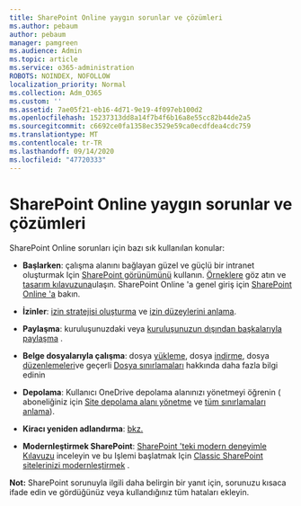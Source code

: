 ```yaml
---
title: SharePoint Online yaygın sorunlar ve çözümleri
ms.author: pebaum
author: pebaum
manager: pamgreen
ms.audience: Admin
ms.topic: article
ms.service: o365-administration
ROBOTS: NOINDEX, NOFOLLOW
localization_priority: Normal
ms.collection: Adm_O365
ms.custom: ''
ms.assetid: 7ae05f21-eb16-4d71-9e19-4f097eb100d2
ms.openlocfilehash: 15237313dd8a14f7b4f6b16a8e55cc82b44de2a5
ms.sourcegitcommit: c6692ce0fa1358ec3529e59ca0ecdfdea4cdc759
ms.translationtype: MT
ms.contentlocale: tr-TR
ms.lasthandoff: 09/14/2020
ms.locfileid: "47720333"
---
```

# <a name="sharepoint-online-common-issues-and-resolutions"></a>SharePoint Online yaygın sorunlar ve çözümleri

SharePoint Online sorunları için bazı sık kullanılan konular:

- **Başlarken**: çalışma alanını bağlayan güzel ve güçlü bir intranet oluşturmak Için [SharePoint görünümünü](https://lookbook.microsoft.com/assets/SharePoint_lookbook_2019.pdf) kullanın. [Örneklere](https://lookbook.microsoft.com/) göz atın ve [tasarım kılavuzuna](https://spdesign.azurewebsites.net/)ulaşın. SharePoint Online 'a genel giriş için [SharePoint Online 'a](https://docs.microsoft.com/sharepoint/introduction) bakın.

- **İzinler**: [izin stratejisi oluşturma](https://docs.microsoft.com/sharepoint/default-sharepoint-groups) ve [izin düzeylerini anlama](https://docs.microsoft.com/sharepoint/understanding-permission-levels).

- **Paylaşma**: kuruluşunuzdaki veya [kuruluşunuzun dışından başkalarıyla](https://docs.microsoft.com/sharepoint/external-sharing-overview) [paylaşma](https://docs.microsoft.com/sharepoint/default-sharepoint-groups) .

- **Belge dosyalarıyla çalışma**: dosya [yükleme](https://support.office.com/article/Upload-a-folder-or-files-to-a-document-library-eb18fcba-c953-4d45-8d90-8da66edeacdb), dosya [indirme](https://support.office.com/article/Download-files-and-folders-from-OneDrive-or-SharePoint-5c7397b7-19c7-4893-84fe-d02e8fa5df05), dosya [düzenlemeleri](https://support.office.com/article/Edit-a-document-in-a-document-library-02d8497f-1c13-4114-949a-b8466f639b07)ve geçerli [Dosya sınırlamaları](https://support.office.com/article/invalid-file-names-and-file-types-in-onedrive-onedrive-for-business-and-sharepoint-64883a5d-228e-48f5-b3d2-eb39e07630fa) hakkında daha fazla bilgi edinin

- **Depolama**: Kullanıcı OneDrive depolama alanınızı yönetmeyi öğrenin ( </a> aboneliğiniz için [Site depolama alanı yönetme](https://docs.microsoft.com/sharepoint/manage-site-collection-storage-limits) ve [tüm sınırlamaları anlama](https://docs.microsoft.com/office365/servicedescriptions/sharepoint-online-service-description/sharepoint-online-limits)).

- **Kiracı yeniden adlandırma**: [bkz.](https://docs.microsoft.com/sharepoint/change-your-sharepoint-domain-name)

- **Modernleştirmek SharePoint**: [SharePoint 'teki modern deneyimle Kılavuzu](https://docs.microsoft.com/sharepoint/guide-to-sharepoint-modern-experience) inceleyin ve bu Işlemi başlatmak Için [Classic SharePoint sitelerinizi modernleştirmek](https://docs.microsoft.com/sharepoint/dev/transform/modernize-classic-sites) .

**Not:** SharePoint sorunuyla ilgili daha belirgin bir yanıt için, sorunuzu kısaca ifade edin ve gördüğünüz veya kullandığınız tüm hataları ekleyin.